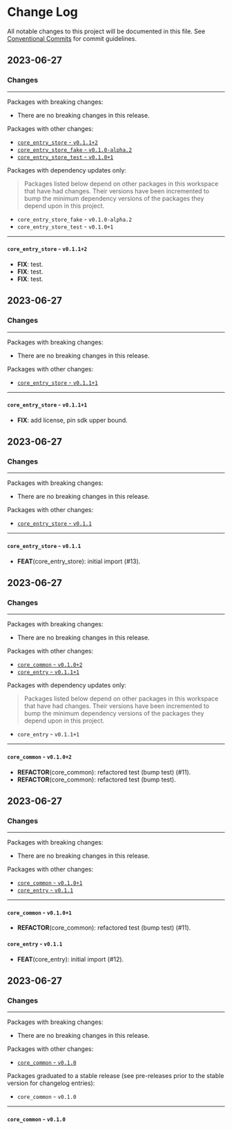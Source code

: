 # Change Log

All notable changes to this project will be documented in this file.
See [Conventional Commits](https://conventionalcommits.org) for commit guidelines.

## 2023-06-27

### Changes

---

Packages with breaking changes:

 - There are no breaking changes in this release.

Packages with other changes:

 - [`core_entry_store` - `v0.1.1+2`](#core_entry_store---v0112)
 - [`core_entry_store_fake` - `v0.1.0-alpha.2`](#core_entry_store_fake---v010-alpha2)
 - [`core_entry_store_test` - `v0.1.0+1`](#core_entry_store_test---v0101)

Packages with dependency updates only:

> Packages listed below depend on other packages in this workspace that have had changes. Their versions have been incremented to bump the minimum dependency versions of the packages they depend upon in this project.

 - `core_entry_store_fake` - `v0.1.0-alpha.2`
 - `core_entry_store_test` - `v0.1.0+1`

---

#### `core_entry_store` - `v0.1.1+2`

 - **FIX**: test.
 - **FIX**: test.
 - **FIX**: test.


## 2023-06-27

### Changes

---

Packages with breaking changes:

 - There are no breaking changes in this release.

Packages with other changes:

 - [`core_entry_store` - `v0.1.1+1`](#core_entry_store---v0111)

---

#### `core_entry_store` - `v0.1.1+1`

 - **FIX**: add license, pin sdk upper bound.


## 2023-06-27

### Changes

---

Packages with breaking changes:

 - There are no breaking changes in this release.

Packages with other changes:

 - [`core_entry_store` - `v0.1.1`](#core_entry_store---v011)

---

#### `core_entry_store` - `v0.1.1`

 - **FEAT**(core_entry_store): initial import (#13).


## 2023-06-27

### Changes

---

Packages with breaking changes:

 - There are no breaking changes in this release.

Packages with other changes:

 - [`core_common` - `v0.1.0+2`](#core_common---v0102)
 - [`core_entry` - `v0.1.1+1`](#core_entry---v0111)

Packages with dependency updates only:

> Packages listed below depend on other packages in this workspace that have had changes. Their versions have been incremented to bump the minimum dependency versions of the packages they depend upon in this project.

 - `core_entry` - `v0.1.1+1`

---

#### `core_common` - `v0.1.0+2`

 - **REFACTOR**(core_common): refactored test (bump test) (#11).
 - **REFACTOR**(core_common): refactored test (bump test).


## 2023-06-27

### Changes

---

Packages with breaking changes:

 - There are no breaking changes in this release.

Packages with other changes:

 - [`core_common` - `v0.1.0+1`](#core_common---v0101)
 - [`core_entry` - `v0.1.1`](#core_entry---v011)

---

#### `core_common` - `v0.1.0+1`

 - **REFACTOR**(core_common): refactored test (bump test) (#11).

#### `core_entry` - `v0.1.1`

 - **FEAT**(core_entry): initial import (#12).


## 2023-06-27

### Changes

---

Packages with breaking changes:

 - There are no breaking changes in this release.

Packages with other changes:

 - [`core_common` - `v0.1.0`](#core_common---v010)

Packages graduated to a stable release (see pre-releases prior to the stable version for changelog entries):

 - `core_common` - `v0.1.0`

---

#### `core_common` - `v0.1.0`

